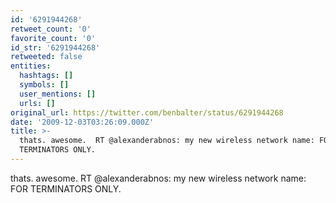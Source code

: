```yaml
---
id: '6291944268'
retweet_count: '0'
favorite_count: '0'
id_str: '6291944268'
retweeted: false
entities:
  hashtags: []
  symbols: []
  user_mentions: []
  urls: []
original_url: https://twitter.com/benbalter/status/6291944268
date: '2009-12-03T03:26:09.000Z'
title: >-
  thats. awesome.  RT @alexanderabnos: my new wireless network name: FOR
  TERMINATORS ONLY.
---
```


thats. awesome.  RT @alexanderabnos: my new wireless network name: FOR TERMINATORS ONLY.